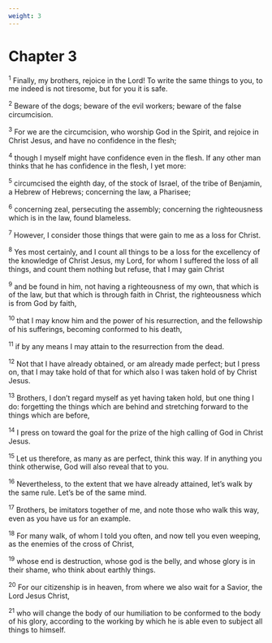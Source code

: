 ```yaml
---
weight: 3
---
```


# Chapter 3

<sup>1</sup> Finally, my brothers, rejoice in the Lord! To write the same things to you, to me indeed is not tiresome, but for you it is safe. 

<sup>2</sup> Beware of the dogs; beware of the evil workers; beware of the false circumcision. 

<sup>3</sup> For we are the circumcision, who worship God in the Spirit, and rejoice in Christ Jesus, and have no confidence in the flesh; 

<sup>4</sup> though I myself might have confidence even in the flesh. If any other man thinks that he has confidence in the flesh, I yet more: 

<sup>5</sup> circumcised the eighth day, of the stock of Israel, of the tribe of Benjamin, a Hebrew of Hebrews; concerning the law, a Pharisee; 

<sup>6</sup> concerning zeal, persecuting the assembly; concerning the righteousness which is in the law, found blameless. 

<sup>7</sup> However, I consider those things that were gain to me as a loss for Christ. 

<sup>8</sup> Yes most certainly, and I count all things to be a loss for the excellency of the knowledge of Christ Jesus, my Lord, for whom I suffered the loss of all things, and count them nothing but refuse, that I may gain Christ 

<sup>9</sup> and be found in him, not having a righteousness of my own, that which is of the law, but that which is through faith in Christ, the righteousness which is from God by faith, 

<sup>10</sup> that I may know him and the power of his resurrection, and the fellowship of his sufferings, becoming conformed to his death, 

<sup>11</sup> if by any means I may attain to the resurrection from the dead. 

<sup>12</sup> Not that I have already obtained, or am already made perfect; but I press on, that I may take hold of that for which also I was taken hold of by Christ Jesus. 

<sup>13</sup> Brothers, I don’t regard myself as yet having taken hold, but one thing I do: forgetting the things which are behind and stretching forward to the things which are before, 

<sup>14</sup> I press on toward the goal for the prize of the high calling of God in Christ Jesus. 

<sup>15</sup> Let us therefore, as many as are perfect, think this way. If in anything you think otherwise, God will also reveal that to you. 

<sup>16</sup> Nevertheless, to the extent that we have already attained, let’s walk by the same rule. Let’s be of the same mind. 

<sup>17</sup> Brothers, be imitators together of me, and note those who walk this way, even as you have us for an example. 

<sup>18</sup> For many walk, of whom I told you often, and now tell you even weeping, as the enemies of the cross of Christ, 

<sup>19</sup> whose end is destruction, whose god is the belly, and whose glory is in their shame, who think about earthly things. 

<sup>20</sup> For our citizenship is in heaven, from where we also wait for a Savior, the Lord Jesus Christ, 

<sup>21</sup> who will change the body of our humiliation to be conformed to the body of his glory, according to the working by which he is able even to subject all things to himself. 


